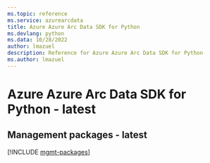 ```yaml
---
ms.topic: reference
ms.service: azurearcdata
title: Azure Azure Arc Data SDK for Python
ms.devlang: python
ms.data: 10/28/2022
author: lmazuel
description: Reference for Azure Azure Arc Data SDK for Python
ms.author: lmazuel
---
```

# Azure Azure Arc Data SDK for Python - latest

## Management packages - latest
[!INCLUDE [mgmt-packages](azure-arc-data-mgmt-index.md)]